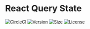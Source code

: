 # React Query State

[![CircleCI](https://img.shields.io/circleci/build/github/habx/react-query-state)](https://app.circleci.com/pipelines/github/habx/react-query-state)
[![Version](https://img.shields.io/npm/v/@habx/react-query-state)](https://www.npmjs.com/package/@habx/react-query-state)
[![Size](https://img.shields.io/bundlephobia/min/@habx/react-query-state)](https://bundlephobia.com/result?p=@habx/react-query-state)
[![License](https://img.shields.io/github/license/habx/react-query-state)](/LICENSE)
